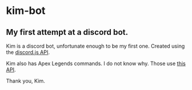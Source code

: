 # kim-bot
## My first attempt at a discord bot.

Kim is a discord bot, unfortunate enough to be my first one. Created using the [discord.js API](https://www.npmjs.com/package/discord.js).

Kim also has Apex Legends commands. I do not know why. Those use [this API](https://apexlegendsapi.com).

Thank you, Kim.
